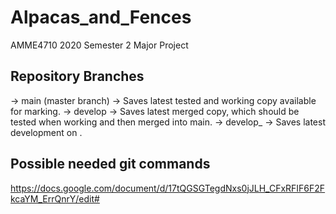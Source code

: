 # Alpacas_and_Fences
AMME4710 2020 Semester 2 Major Project

## Repository Branches
-> main (master branch) -> Saves latest tested and working copy available for marking.
-> develop -> Saves latest merged copy, which should be tested when working and then merged into main.
-> develop_<feature> -> Saves latest development on <feature>.

## Possible needed git commands
https://docs.google.com/document/d/17tQGSGTegdNxs0jJLH_CFxRFIF6F2FkcaYM_ErrQnrY/edit#
